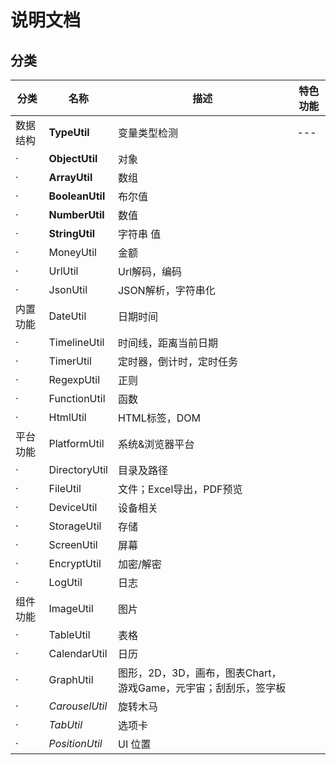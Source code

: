 # 说明文档

## 分类

分类 | 名称 | 描述 | 特色功能
---|---|---|---
数据结构 | **TypeUtil** | 变量类型检测 |---
· | **ObjectUtil** | 对象
· | **ArrayUtil** | 数组
· | **BooleanUtil** | 布尔值
· | **NumberUtil** | 数值
· | **StringUtil** | 字符串 值
· | MoneyUtil | 金额
· | UrlUtil | Url解码，编码
· | JsonUtil | JSON解析，字符串化
内置功能 | DateUtil | 日期时间
· | TimelineUtil | 时间线，距离当前日期
· | TimerUtil | 定时器，倒计时，定时任务
· | RegexpUtil | 正则
· | FunctionUtil | 函数
· | HtmlUtil | HTML标签，DOM
平台功能 | PlatformUtil | 系统&浏览器平台
· | DirectoryUtil | 目录及路径
· | FileUtil | 文件；Excel导出，PDF预览
· | DeviceUtil | 设备相关
· | StorageUtil | 存储
· | ScreenUtil | 屏幕
· | EncryptUtil | 加密/解密
· | LogUtil | 日志
组件功能 | ImageUtil | 图片
· | TableUtil | 表格
· | CalendarUtil | 日历
· | GraphUtil | 图形，2D，3D，画布，图表Chart，游戏Game，元宇宙；刮刮乐，签字板
· | _CarouselUtil_ | 旋转木马
· | _TabUtil_ | 选项卡
· | _PositionUtil_ | UI 位置

